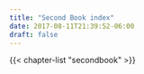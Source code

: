 ```yaml
---
title: "Second Book index"
date: 2017-08-11T21:39:52-06:00
draft: false
---
```

{{< chapter-list "secondbook" >}}
